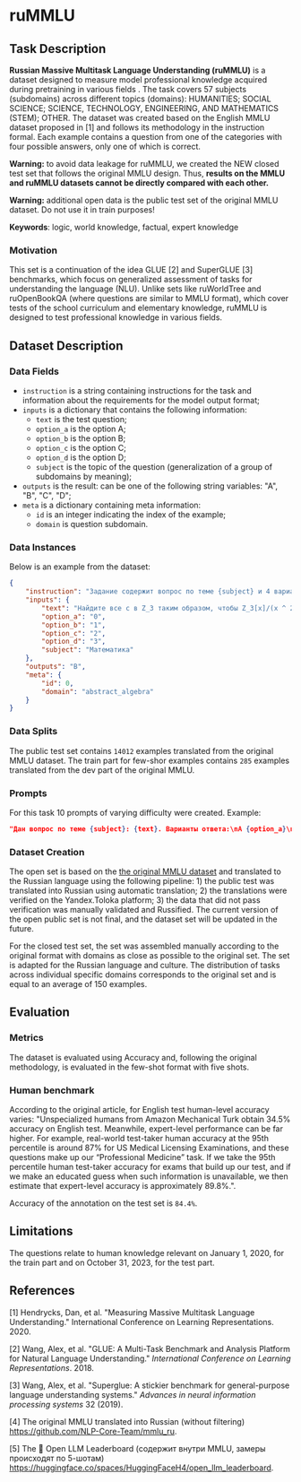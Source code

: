 # **ruMMLU**

## Task Description

**Russian Massive Multitask Language Understanding (ruMMLU)** is a dataset designed to measure model professional knowledge acquired during pretraining in various fields . The task covers 57 subjects (subdomains) across different topics (domains): HUMANITIES; SOCIAL SCIENCE; SCIENCE, TECHNOLOGY, ENGINEERING, AND MATHEMATICS (STEM); OTHER. The dataset was created based on the English MMLU dataset proposed in [1] and follows its methodology in the instruction formal. Each example contains a question from one of the categories with four possible answers, only one of which is correct.

**Warning:** to avoid data leakage for ruMMLU, we created the NEW closed test set that follows the original MMLU design. Thus, **results on the MMLU and ruMMLU datasets cannot be directly compared with each other.**

**Warning:** additional open data is the public test set of the original MMLU dataset. Do not use it in train purposes!

**Keywords**: logic, world knowledge, factual, expert knowledge

### Motivation

This set is a continuation of the idea GLUE [2] and SuperGLUE [3] benchmarks, which focus on generalized assessment of tasks for understanding the language (NLU). Unlike sets like ruWorldTree and ruOpenBookQA (where questions are similar to MMLU format), which cover tests of the school curriculum and elementary knowledge, ruMMLU is designed to test professional knowledge in various fields.

## Dataset Description

### Data Fields

- `instruction` is a string containing instructions for the task and information about the requirements for the model output format;
- `inputs` is a dictionary that contains the following information:
    - `text` is the test question;
    - `option_a` is the option A;
    - `option_b` is the option B;
    - `option_c` is the option C;
    - `option_d` is the option D;
    - `subject` is the topic of the question (generalization of a group of subdomains by meaning);
- `outputs` is the result: can be one of the following string variables: "A", "B", "C", "D";
- `meta` is a dictionary containing meta information:
    - `id` is an integer indicating the index of the example;
    - `domain` is question subdomain.

### Data Instances

Below is an example from the dataset:

```json
{
    "instruction": "Задание содержит вопрос по теме {subject} и 4 варианта ответа A, B, C, D, из которых только один правильный.\n{text}\nA {option_a}\nB {option_b}\nC {option_c}\nD {option_d}\nЗапишите букву правильного ответа\nОтвет:",
    "inputs": {
        "text": "Найдите все c в Z_3 таким образом, чтобы Z_3[x]/(x ^ 2 + c) было полем.",
        "option_a": "0",
        "option_b": "1",
        "option_c": "2",
        "option_d": "3",
        "subject": "Математика"
    },
    "outputs": "B",
    "meta": {
        "id": 0,
        "domain": "abstract_algebra"
    }
}
```

### Data Splits

The public test set contains `14012` examples translated from the original MMLU dataset. The train part for few-shor examples contains `285` examples translated from the dev part of the original MMLU.

### Prompts

For this task 10 prompts of varying difficulty were created. Example:

```json
"Дан вопрос по теме {subject}: {text}. Варианты ответа:\nA {option_a}\nB {option_b}\nC {option_c}\nD {option_d}\nОпредели, какой вариант ответа правильный. Напиши только букву этого ответа: A, B, C, D. Ответ:"
```

### Dataset Creation

The open set is based on the [the original MMLU dataset](https://github.com/hendrycks/test) and translated to the Russian language using the following pipeline: 1)  the public test was translated into Russian using automatic translation; 2) the translations were verified on the Yandex.Toloka platform; 3) the data that did not pass verification was manually validated and Russified. The current version of the open public set is not final, and the dataset set will be updated in the future.

For the closed test set, the set was assembled manually according to the original format with domains as close as possible to the original set. The set is adapted for the Russian language and culture. The distribution of tasks across individual specific domains corresponds to the original set and is equal to an average of 150 examples.

## Evaluation

### Metrics

The dataset is evaluated using Accuracy and, following the original methodology, is evaluated in the few-shot format with five shots.

### Human benchmark

According to the original article, for English test human-level accuracy varies:
"Unspecialized humans from Amazon Mechanical Turk obtain 34.5% accuracy on English test. Meanwhile, expert-level performance can be far higher. For example, real-world test-taker human accuracy at the 95th percentile is around 87% for US Medical Licensing Examinations, and these questions make up our “Professional Medicine” task. If we take the 95th percentile human test-taker accuracy for exams that build up our test, and if we make an educated guess when such information is unavailable, we then estimate that expert-level accuracy is approximately 89.8%.".

Accuracy of the annotation on the test set is `84.4%`.

## Limitations

The questions relate to human knowledge relevant on January 1, 2020, for the train part and on October 31, 2023, for the test part.

## References

[1] Hendrycks, Dan, et al. "Measuring Massive Multitask Language Understanding." International Conference on Learning Representations. 2020.

[2] Wang, Alex, et al. "GLUE: A Multi-Task Benchmark and Analysis Platform for Natural Language Understanding." *International Conference on Learning Representations*. 2018.

[3] Wang, Alex, et al. "Superglue: A stickier benchmark for general-purpose language understanding systems." *Advances in neural information processing systems* 32 (2019).

[4] The original MMLU translated into Russian (without filtering) https://github.com/NLP-Core-Team/mmlu_ru.

[5] The 🤗 Open LLM Leaderboard (содержит внутри MMLU, замеры происходят по 5-шотам) https://huggingface.co/spaces/HuggingFaceH4/open_llm_leaderboard.
